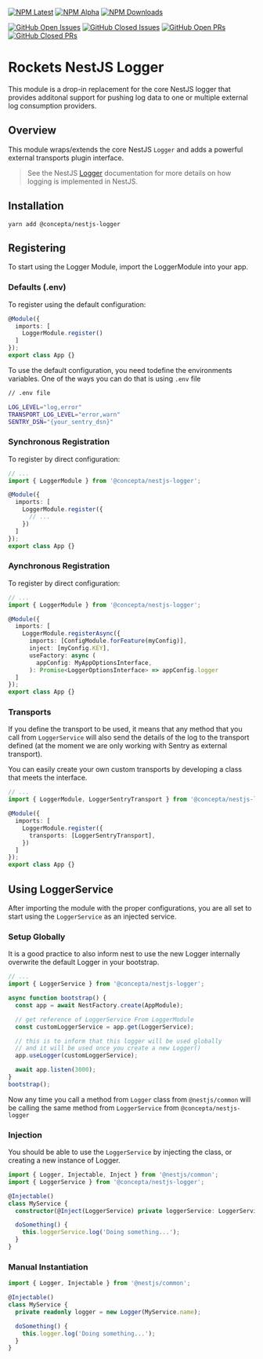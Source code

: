[![NPM Latest](https://img.shields.io/npm/v/@concepta/nestjs-logger)](https://www.npmjs.com/package/@concepta/nestjs-logger)
[![NPM Alpha](https://img.shields.io/npm/v/@concepta/nestjs-logger/alpha)](https://www.npmjs.com/package/@concepta/nestjs-nestjscontrol)
[![NPM Downloads](https://img.shields.io/npm/dw/@conceptadev/nestjs-logger)](https://www.npmjs.com/package/@concepta/nestjs-logger)

[![GitHub Open Issues](https://img.shields.io/github/issues/conceptadev/rockets/nestjs-logger)](https://github.com/conceptadev/rockets/labels/nestjs-logger)
[![GitHub Closed Issues](https://img.shields.io/github/issues-closed/conceptadev/rockets/nestjs-logger)](https://github.com/conceptadev/rockets/labels/nestjs-logger)
[![GitHub Open PRs](https://img.shields.io/github/issues-pr/conceptadev/rockets/nestjs-logger)](https://github.com/conceptadev/rockets/labels/nestjs-logger)
[![GitHub Closed PRs](https://img.shields.io/github/issues-pr-closed/conceptadev/rockets/nestjs-logger)](https://github.com/conceptadev/rockets/labels/nestjs-logger)

# Rockets NestJS Logger

This module is a drop-in replacement for the core NestJS logger that provides additonal support for pushing log data
to one or multiple external log consumption providers.

## Overview

This module wraps/extends the core NestJS `Logger` and adds a powerful external transports plugin interface.

> See the NestJS [Logger](https://docs.nestjs.com/techniques/logger) documentation
> for more details on how logging is implemented in NestJS.

## Installation

`yarn add @concepta/nestjs-logger`

## Registering

To start using the Logger Module, import the LoggerModule into your app.

### Defaults (.env)

To register using the default configuration:

```ts
@Module({
  imports: [
    LoggerModule.register()
  ]
});
export class App {}
```

To use the default configuration, you need todefine the environments variables.
One of the ways you can do that is using `.env` file

```bash
// .env file

LOG_LEVEL="log,error"
TRANSPORT_LOG_LEVEL="error,warn"
SENTRY_DSN="{your_sentry_dsn}"
```

### Synchronous Registration

To register by direct configuration:

```ts
// ...
import { LoggerModule } from '@concepta/nestjs-logger';

@Module({
  imports: [
    LoggerModule.register({
      // ...
    })
  ]
});
export class App {}
```

### Aynchronous Registration

To register by direct configuration:

```ts
// ...
import { LoggerModule } from '@concepta/nestjs-logger';

@Module({
  imports: [
    LoggerModule.registerAsync({
      imports: [ConfigModule.forFeature(myConfig)],
      inject: [myConfig.KEY],
      useFactory: async (
        appConfig: MyAppOptionsInterface,
      ): Promise<LoggerOptionsInterface> => appConfig.logger
  ]
});
export class App {}
```

### Transports

If you define the transport to be used, it means that any method that you call from `LoggerService`
will also send the details of the log to the transport defined
(at the moment we are only working with Sentry as external transport).

You can easily create your own custom transports by developing a class that meets the interface.

```ts
// ...
import { LoggerModule, LoggerSentryTransport } from '@concepta/nestjs-logger';

@Module({
  imports: [
    LoggerModule.register({
      transports: [LoggerSentryTransport],
    })
  ]
});
export class App {}
```

## Using LoggerService

After importing the module with the proper configurations, you are all set to start using the `LoggerService` as an injected service.

### Setup Globally

It is a good practice to also inform nest to use the new Logger internally overwrite the default Logger in your bootstrap.

```ts
// ...
import { LoggerService } from '@concepta/nestjs-logger';

async function bootstrap() {
  const app = await NestFactory.create(AppModule);

  // get reference of LoggerService From LoggerModule
  const customLoggerService = app.get(LoggerService);

  // this is to inform that this logger will be used globally
  // and it will be used once you create a new Logger()
  app.useLogger(customLoggerService);

  await app.listen(3000);
}
bootstrap();
```

Now any time you call a method from `Logger` class from `@nestjs/common` will be calling the same
method from `LoggerService` from `@concepta/nestjs-logger`

### Injection

You should be able to use the `LoggerService` by injecting the class, or creating a new instance of Logger.

```ts
import { Logger, Injectable, Inject } from '@nestjs/common';
import { LoggerService } from '@concepta/nestjs-logger';

@Injectable()
class MyService {
  constructor(@Inject(LoggerService) private loggerService: LoggerService) {}

  doSomething() {
    this.loggerService.log('Doing something...');
  }
}
```

### Manual Instantiation

```ts
import { Logger, Injectable } from '@nestjs/common';

@Injectable()
class MyService {
  private readonly logger = new Logger(MyService.name);

  doSomething() {
    this.logger.log('Doing something...');
  }
}
```

